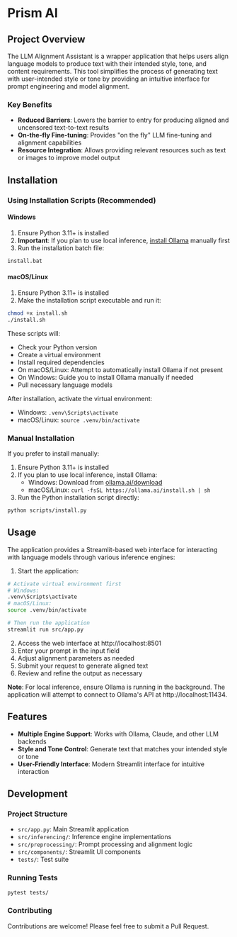 # Prism AI

## Project Overview

The LLM Alignment Assistant is a wrapper application that helps users align language models to produce text with their intended style, tone, and content requirements. This tool simplifies the process of generating text with user-intended style or tone by providing an intuitive interface for prompt engineering and model alignment.

### Key Benefits

- **Reduced Barriers**: Lowers the barrier to entry for producing aligned and uncensored text-to-text results
- **On-the-fly Fine-tuning**: Provides "on the fly" LLM fine-tuning and alignment capabilities
- **Resource Integration**: Allows providing relevant resources such as text or images to improve model output

## Installation

### Using Installation Scripts (Recommended)

#### Windows
1. Ensure Python 3.11+ is installed
2. **Important**: If you plan to use local inference, [install Ollama](https://ollama.ai/download) manually first
3. Run the installation batch file:
```bash
install.bat
```

#### macOS/Linux
1. Ensure Python 3.11+ is installed
2. Make the installation script executable and run it:
```bash
chmod +x install.sh
./install.sh
```

These scripts will:
- Check your Python version
- Create a virtual environment
- Install required dependencies
- On macOS/Linux: Attempt to automatically install Ollama if not present
- On Windows: Guide you to install Ollama manually if needed
- Pull necessary language models

After installation, activate the virtual environment:
- Windows: `.venv\Scripts\activate`
- macOS/Linux: `source .venv/bin/activate`

### Manual Installation

If you prefer to install manually:

1. Ensure Python 3.11+ is installed
2. If you plan to use local inference, install Ollama:
   - Windows: Download from [ollama.ai/download](https://ollama.ai/download)
   - macOS/Linux: `curl -fsSL https://ollama.ai/install.sh | sh`
3. Run the Python installation script directly:
```bash
python scripts/install.py
```

## Usage

The application provides a Streamlit-based web interface for interacting with language models through various inference engines:

1. Start the application:
```bash
# Activate virtual environment first
# Windows:
.venv\Scripts\activate
# macOS/Linux:
source .venv/bin/activate

# Then run the application
streamlit run src/app.py
```

2. Access the web interface at http://localhost:8501
3. Enter your prompt in the input field
4. Adjust alignment parameters as needed
5. Submit your request to generate aligned text
6. Review and refine the output as necessary

**Note**: For local inference, ensure Ollama is running in the background. The application will attempt to connect to Ollama's API at http://localhost:11434.

## Features

- **Multiple Engine Support**: Works with Ollama, Claude, and other LLM backends
- **Style and Tone Control**: Generate text that matches your intended style or tone
- **User-Friendly Interface**: Modern Streamlit interface for intuitive interaction

## Development

### Project Structure

- `src/app.py`: Main Streamlit application
- `src/inferencing/`: Inference engine implementations
- `src/preprocessing/`: Prompt processing and alignment logic
- `src/components/`: Streamlit UI components
- `tests/`: Test suite

### Running Tests
```bash
pytest tests/
```

### Contributing

Contributions are welcome! Please feel free to submit a Pull Request.
